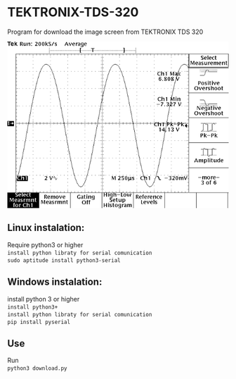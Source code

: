 # TEKTRONIX-TDS-320
Program for download the image screen from TEKTRONIX TDS 320

![demo](demo.png)

## Linux instalation:
  Require python3 or higher  
  `install python libraty for serial comunication`  
  `sudo aptitude install python3-serial`

## Windows instalation:
  install python 3 or higher  
  `install python3+`  
  `install python libraty for serial comunication`  
  `pip install pyserial`


## Use
  Run  
  `python3 download.py`
